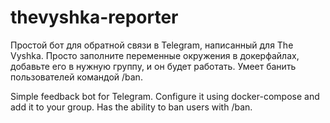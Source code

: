 # thevyshka-reporter

Простой бот для обратной связи в Telegram, написанный для The Vyshka. Просто заполните переменные окружения в докерфайлах, добавьте его в нужную группу, и он
будет работать. Умеет банить пользователей командой /ban.


Simple feedback bot for Telegram. Configure it using docker-compose and add it to your group. Has the ability to ban users with /ban.